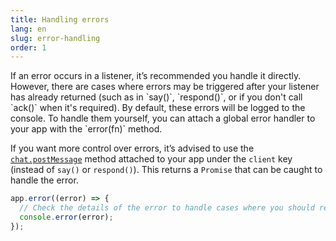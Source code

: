 ```yaml
---
title: Handling errors
lang: en
slug: error-handling
order: 1
---
```


<div class="section-content">
If an error occurs in a listener, it’s recommended you handle it directly. However, there are cases where errors may be triggered after your listener has already returned (such as in `say()`, `respond()`, or if you don't call `ack()` when it's required). By default, these errors will be logged to the console. To handle them yourself, you can attach a global error handler to your app with the `error(fn)` method.

If you want more control over errors, it’s advised to use the [`chat.postMessage`](https://api.slack.com/methods/chat.postMessage) method attached to your app under the `client` key (instead of `say()` or `respond()`). This returns a `Promise` that can be caught to handle the error.
</div>

```javascript
app.error((error) => {
  // Check the details of the error to handle cases where you should retry sending a message or stop the app
  console.error(error);
});
```
